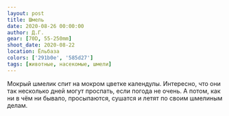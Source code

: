 ```yaml
---
layout: post
title: Шмель
date: 2020-08-26 00:00:00
author: Д.Г.
gear: [70D, 55-250mm]
shoot_date: 2020-08-22
location: Ёльбаза
colors: ['291b0e', '585d27']
tags: [животные, насекомые, шмели]
---
```

Мокрый шмелик спит на мокром цветке календулы. Интересно, что они так несколько дней могут проспать, если погода не очень. А потом, как ни в чём ни бывало, просыпаются, сушатся и летят по своим шмелиным делам.
